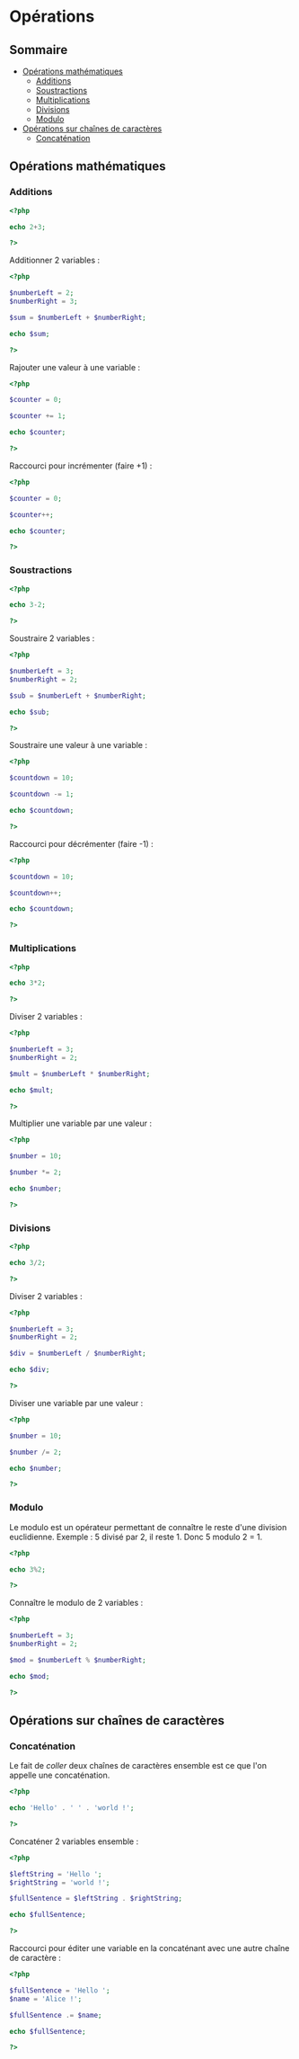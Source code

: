 # Opérations

## Sommaire

- [Opérations mathématiques](#opérations-mathématiques)
  - [Additions](#additions)
  - [Soustractions](#soustractions)
  - [Multiplications](#multiplications)
  - [Divisions](#divisions)
  - [Modulo](#modulo)
- [Opérations sur chaînes de caractères](#opérations-sur-chaînes-de-caractères)
  - [Concaténation](#concaténation)

## Opérations mathématiques

### Additions

```php
<?php

echo 2+3;

?>
```

Additionner 2 variables :

```php
<?php

$numberLeft = 2;
$numberRight = 3;

$sum = $numberLeft + $numberRight;

echo $sum;

?>
```

Rajouter une valeur à une variable :

```php
<?php

$counter = 0;

$counter += 1;

echo $counter;

?>
```

Raccourci pour incrémenter (faire +1) :

```php
<?php

$counter = 0;

$counter++;

echo $counter;

?>
```

### Soustractions

```php
<?php

echo 3-2;

?>
```

Soustraire 2 variables :

```php
<?php

$numberLeft = 3;
$numberRight = 2;

$sub = $numberLeft + $numberRight;

echo $sub;

?>
```

Soustraire une valeur à une variable :

```php
<?php

$countdown = 10;

$countdown -= 1;

echo $countdown;

?>
```

Raccourci pour décrémenter (faire -1) :

```php
<?php

$countdown = 10;

$countdown++;

echo $countdown;

?>
```

### Multiplications

```php
<?php

echo 3*2;

?>
```

Diviser 2 variables :

```php
<?php

$numberLeft = 3;
$numberRight = 2;

$mult = $numberLeft * $numberRight;

echo $mult;

?>
```

Multiplier une variable par une valeur :

```php
<?php

$number = 10;

$number *= 2;

echo $number;

?>
```

### Divisions


```php
<?php

echo 3/2;

?>
```

Diviser 2 variables :

```php
<?php

$numberLeft = 3;
$numberRight = 2;

$div = $numberLeft / $numberRight;

echo $div;

?>
```

Diviser une variable par une valeur :

```php
<?php

$number = 10;

$number /= 2;

echo $number;

?>
```


### Modulo

Le modulo est un opérateur permettant de connaître le reste d'une division euclidienne. Exemple : 5 divisé par 2, il reste 1. Donc 5 modulo 2 = 1.

```php
<?php

echo 3%2;

?>
```

Connaître le modulo de 2 variables :

```php
<?php

$numberLeft = 3;
$numberRight = 2;

$mod = $numberLeft % $numberRight;

echo $mod;

?>
```

## Opérations sur chaînes de caractères

### Concaténation

Le fait de *coller* deux chaînes de caractères ensemble est ce que l'on appelle une concaténation.

```php
<?php

echo 'Hello' . ' ' . 'world !';

?>
```

Concaténer 2 variables ensemble :

```php
<?php

$leftString = 'Hello ';
$rightString = 'world !';

$fullSentence = $leftString . $rightString;

echo $fullSentence;

?>
```

Raccourci pour éditer une variable en la concaténant avec une autre chaîne de caractère :

```php
<?php

$fullSentence = 'Hello ';
$name = 'Alice !';

$fullSentence .= $name;

echo $fullSentence;

?>

```
